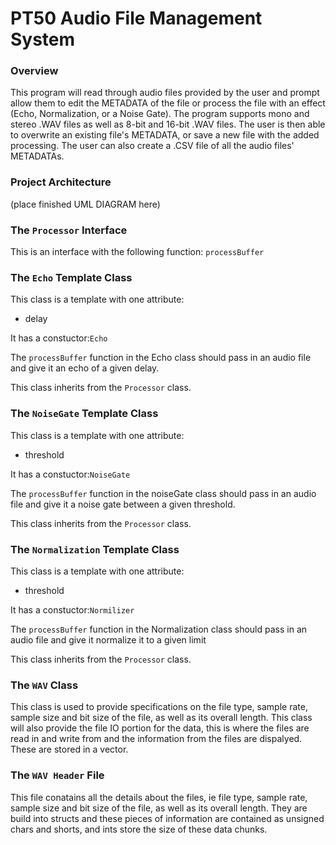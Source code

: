 # PT50 Audio File Management System


### Overview
This program will read through audio files provided by the user and prompt allow them to edit the METADATA of the file or process the file with an effect (Echo, Normalization, or a Noise Gate). The program supports mono and stereo .WAV files as well as 8-bit and 16-bit .WAV files. The user is then able to overwrite an existing file's METADATA, or save a new file with the added processing. The user can also create a .CSV file of all the audio files' METADATAs.

### Project Architecture
(place finished UML DIAGRAM here)


### The `Processor` Interface
This is an interface with the following function: `processBuffer`


### The `Echo` Template Class
This class is a template with one attribute:

* delay

It has a constuctor:`Echo`

The `processBuffer` function in the Echo class should pass in an audio file and give it an echo of a given delay.

This class inherits from the `Processor` class.

### The `NoiseGate` Template Class
This class is a template with one attribute:

* threshold

It has a constuctor:`NoiseGate`

The `processBuffer` function in the noiseGate class should pass in an audio file and give it a noise gate between a given threshold.

This class inherits from the `Processor` class.

### The `Normalization` Template Class
This class is a template with one attribute:

* threshold

It has a constuctor:`Normilizer`

The `processBuffer` function in the Normalization class should pass in an audio file and give it normalize it to a given limit

This class inherits from the `Processor` class.

### The `WAV` Class
This class is used to provide specifications on the file type, sample rate, sample size and bit size of the file, as well as its overall length. 
This class will also provide the file IO portion for the data, this is where the files are read in and write from and the information from the files are dispalyed. These are stored in a vector.

### The `WAV Header` File
This file conatains all the details about the files, ie file type, sample rate, sample size and bit size of the file, as well as its overall length. They are build into structs and these pieces of information are contained as unsigned chars and shorts, and ints store the size of these data chunks.

